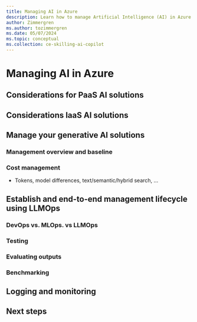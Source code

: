 ```yaml
---
title: Managing AI in Azure
description: Learn how to manage Artificial Intelligence (AI) in Azure with the Microsoft Cloud Adoption Framework.
author: Zimmergren
ms.author: tozimmergren
ms.date: 05/07/2024
ms.topic: conceptual
ms.collection: ce-skilling-ai-copilot
---
```


# Managing AI in Azure

## Considerations for PaaS AI solutions

## Considerations IaaS AI solutions

## Manage your generative AI solutions

### Management overview and baseline

### Cost management

- Tokens, model differences, text/semantic/hybrid search, ...

## Establish and end-to-end management lifecycle using LLMOps

### DevOps vs. MLOps. vs LLMOps

### Testing

### Evaluating outputs

### Benchmarking

## Logging and monitoring

## Next steps
